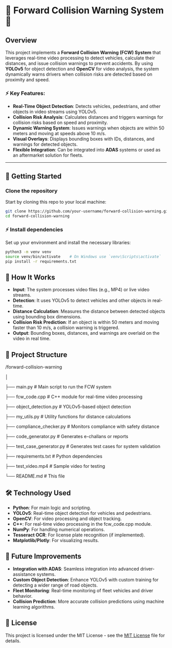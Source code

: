# 🚗 Forward Collision Warning System 🚗

## Overview

This project implements a **Forward Collision Warning (FCW) System** that leverages real-time video processing to detect vehicles, calculate their distances, and issue collision warnings to prevent accidents. By using **YOLOv5** for object detection and **OpenCV** for video analysis, the system dynamically warns drivers when collision risks are detected based on proximity and speed.

### ⚡ **Key Features:**
- **Real-Time Object Detection**: Detects vehicles, pedestrians, and other objects in video streams using YOLOv5.
- **Collision Risk Analysis**: Calculates distances and triggers warnings for collision risks based on speed and proximity.
- **Dynamic Warning System**: Issues warnings when objects are within 50 meters and moving at speeds above 10 m/s.
- **Visual Overlays**: Displays bounding boxes with IDs, distances, and warnings for detected objects.
- **Flexible Integration**: Can be integrated into **ADAS** systems or used as an aftermarket solution for fleets.

---

## 🚀 **Getting Started**

### **Clone the repository**

Start by cloning this repo to your local machine:
```bash
git clone https://github.com/your-username/forward-collision-warning.git
cd forward-collision-warning
```

### ⚡ **Install dependencies**

Set up your environment and install the necessary libraries:
```bash
python3 -m venv venv
source venv/bin/activate    # On Windows use `venv\Scripts\activate`
pip install -r requirements.txt
```

## 🎥 **How It Works**

- **Input**: The system processes video files (e.g., MP4) or live video streams.
- **Detection**: It uses YOLOv5 to detect vehicles and other objects in real-time.
- **Distance Calculation**: Measures the distance between detected objects using bounding box dimensions.
- **Collision Risk Prediction**: If an object is within 50 meters and moving faster than 10 m/s, a collision warning is triggered.
- **Output**: Bounding boxes, distances, and warnings are overlaid on the video in real time.

## 📁 **Project Structure**

/forward-collision-warning

│

├── main.py                       # Main script to run the FCW system

├── fcw_code.cpp                  # C++ module for real-time video processing

├── object_detection.py           # YOLOv5-based object detection

├── my_utils.py                   # Utility functions for distance calculations

├── compliance_checker.py         # Monitors compliance with safety distance

├── code_generator.py             # Generates e-challans or reports

├── test_case_generator.py        # Generates test cases for system validation

├── requirements.txt              # Python dependencies

├── test_video.mp4                # Sample video for testing

└── README.md                     # This file

## 🛠️ **Technology Used**

- **Python**: For main logic and scripting.
- **YOLOv5**: Real-time object detection for vehicles and pedestrians.
- **OpenCV**: For video processing and object tracking.
- **C++**: For real-time video processing in the fcw_code.cpp module.
- **NumPy**: For handling numerical operations.
- **Tesseract OCR**: For license plate recognition (if implemented).
- **Matplotlib/Plotly**: For visualizing results.

## 🚀 **Future Improvements**

- **Integration with ADAS**: Seamless integration into advanced driver-assistance systems.
- **Custom Object Detection**: Enhance YOLOv5 with custom training for detecting a wider range of road objects.
- **Fleet Monitoring**: Real-time monitoring of fleet vehicles and driver behavior.
- **Collision Prediction**: More accurate collision predictions using machine learning algorithms.

## 📜 **License**

This project is licensed under the MIT License - see the [MIT License](LICENSE) file for details.
